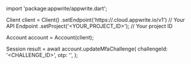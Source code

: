 import 'package:appwrite/appwrite.dart';

Client client = Client()
    .setEndpoint('https://<REGION>.cloud.appwrite.io/v1') // Your API Endpoint
    .setProject('<YOUR_PROJECT_ID>'); // Your project ID

Account account = Account(client);

Session result = await account.updateMfaChallenge(
    challengeId: '<CHALLENGE_ID>',
    otp: '<OTP>',
);
